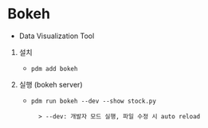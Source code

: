 # Bokeh

* Data Visualization Tool

1. 설치
    - `pdm add bokeh`

2. 실행 (bokeh server)
    - `pdm run bokeh --dev --show stock.py`
      ```{note}
        > --dev: 개발자 모드 실행, 파일 수정 시 auto reload
      ```

```python

```
